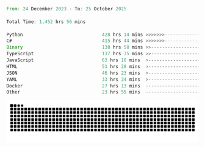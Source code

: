 <!--START_SECTION:waka-->

```rust
From: 24 December 2023 - To: 25 October 2025

Total Time: 1,452 hrs 56 mins

Python                             428 hrs 14 mins >>>>>>>------------------   29.00 %
C#                                 415 hrs 44 mins >>>>>>>------------------   28.15 %
Binary                             138 hrs 58 mins >>-----------------------   09.41 %
TypeScript                         137 hrs 35 mins >>-----------------------   09.32 %
JavaScript                         63 hrs 10 mins  >------------------------   04.28 %
HTML                               51 hrs 28 mins  >------------------------   03.49 %
JSON                               46 hrs 23 mins  >------------------------   03.14 %
YAML                               33 hrs 34 mins  >------------------------   02.27 %
Docker                             27 hrs 13 mins  -------------------------   01.84 %
Other                              23 hrs 55 mins  -------------------------   01.62 %
```

<!--END_SECTION:waka-->


<picture>
  <source media="(prefers-color-scheme: dark)" srcset="https://raw.githubusercontent.com/jeerawut97/jeerawut97/output/github-contribution-grid-snake.svg">
  <img alt="github contribution grid snake animation" src="https://raw.githubusercontent.com/jeerawut97/jeerawut97/output/github-contribution-grid-snake.svg">
</picture>
